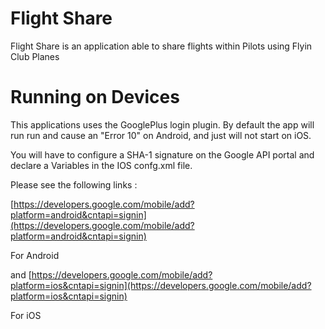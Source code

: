 # Flight Share #
Flight Share is an application able to share flights within Pilots using Flyin Club Planes
 
# Running on Devices #
This applications uses the GooglePlus login plugin. By default the app will run run and cause an "Error 10" on Android, and just will not start on iOS.

You will have to configure a SHA-1 signature on the Google API portal and declare a Variables in the IOS confg.xml file.

Please see the following links :

[https://developers.google.com/mobile/add?platform=android&cntapi=signin](https://developers.google.com/mobile/add?platform=android&cntapi=signin)

For Android

and 
[https://developers.google.com/mobile/add?platform=ios&cntapi=signin](https://developers.google.com/mobile/add?platform=ios&cntapi=signin)

For iOS
